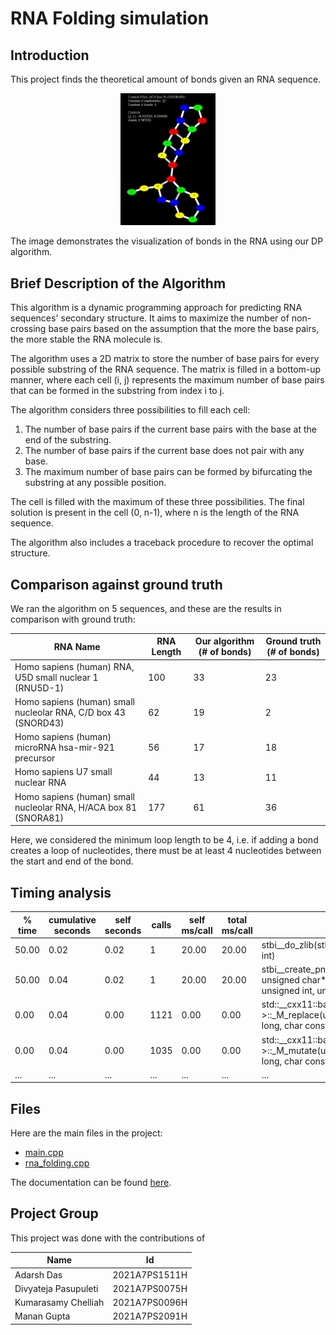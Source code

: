 # RNA Folding simulation

## Introduction

This project finds the theoretical amount of bonds given an RNA sequence.

<div style="text-align:center;"><img src="https://github.com/Saphereye/RNA-Folding-CS-F364/blob/main/assets/demo.png" alt="Demo of the program" style="width:30%;"></div>

The image demonstrates the visualization of bonds in the RNA using our DP algorithm.

## Brief Description of the Algorithm

This algorithm is a dynamic programming approach for predicting RNA sequences' secondary structure. It aims to maximize the number of non-crossing base pairs based on the assumption that the more the base pairs, the more stable the RNA molecule is.

The algorithm uses a 2D matrix to store the number of base pairs for every possible substring of the RNA sequence. The matrix is filled in a bottom-up manner, where each cell (i, j) represents the maximum number of base pairs that can be formed in the substring from index i to j.

The algorithm considers three possibilities to fill each cell:

1. The number of base pairs if the current base pairs with the base at the end of the substring.
2. The number of base pairs if the current base does not pair with any base.
3. The maximum number of base pairs can be formed by bifurcating the substring at any possible position.

The cell is filled with the maximum of these three possibilities. The final solution is present in the cell (0, n-1), where n is the length of the RNA sequence.

The algorithm also includes a traceback procedure to recover the optimal structure.

## Comparison against ground truth

We ran the algorithm on 5 sequences, and these are the results in comparison with ground truth:

| RNA Name                                                         | RNA Length | Our algorithm (# of bonds) | Ground truth (# of bonds) |
|------------------------------------------------------------------|------------|----------------------------|---------------------------|
| Homo sapiens (human) RNA, U5D small nuclear 1 (RNU5D-1)          | 100        | 33                         | 23                        |
| Homo sapiens (human) small nucleolar RNA, C/D box 43 (SNORD43)   | 62         | 19                         | 2                         |
| Homo sapiens (human) microRNA hsa-mir-921 precursor              | 56         | 17                         | 18                        |
| Homo sapiens U7 small nuclear RNA                                | 44         | 13                         | 11                        |
| Homo sapiens (human) small nucleolar RNA, H/ACA box 81 (SNORA81) | 177        | 61                         | 36                        |

Here, we considered the minimum loop length to be 4, i.e. if adding a bond creates a loop of nucleotides, there must be at least 4 nucleotides between the start and end of the bond.

## Timing analysis
| % time | cumulative seconds | self seconds | calls | self ms/call | total ms/call | name                                                                                                                                                                                       |
|--------|--------------------|--------------|-------|--------------|---------------|--------------------------------------------------------------------------------------------------------------------------------------------------------------------------------------------|
| 50.00  | 0.02               | 0.02         | 1     | 20.00        | 20.00         | stbi__do_zlib(stbi__zbuf*, char*, int, int, int)                                                                                                                                           |
| 50.00  | 0.04               | 0.02         | 1     | 20.00        | 20.00         | stbi__create_png_image_raw(stbi__png*, unsigned char*, unsigned int, int, unsigned int, unsigned int, int, int)                                                                            |
| 0.00   | 0.04               | 0.00         | 1121  | 0.00         | 0.00          | std::__cxx11::basic_string, std::allocator >::_M_replace(unsigned long, unsigned long, char const*, unsigned long)                                                                         |
| 0.00   | 0.04               | 0.00         | 1035  | 0.00         | 0.00          | std::__cxx11::basic_string, std::allocator >::_M_mutate(unsigned long, unsigned long, char const*, unsigned long)                                                                          |
| ... | ... | ... | ... | ... | ... | ... |

## Files

Here are the main files in the project:

- [main.cpp](https://saphereye.github.io/RNA-Folding-CS-F364/main_8cpp.html)
- [rna_folding.cpp](https://saphereye.github.io/RNA-Folding-CS-F364/rna__folding_8hh.html)

The documentation can be found [here](https://saphereye.github.io/RNA-Folding-CS-F364/).

## Project Group
This project was done with the contributions of

| **Name**             | **Id**        |
|----------------------|---------------|
| Adarsh Das           | 2021A7PS1511H |
| Divyateja Pasupuleti | 2021A7PS0075H |
| Kumarasamy Chelliah  | 2021A7PS0096H |
| Manan Gupta          | 2021A7PS2091H |
